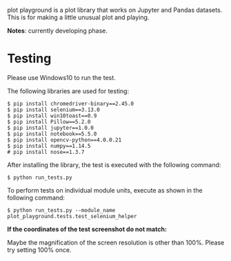 plot playground is a plot library that works on Jupyter and Pandas datasets. This is for making a little unusual plot and playing.

**Notes**: currently developing phase.

# Testing

Please use Windows10 to run the test.

The following libraries are used for testing:

```
$ pip install chromedriver-binary==2.45.0
$ pip install selenium==3.13.0
$ pip install win10toast==0.9
$ pip install Pillow==5.2.0
$ pip install jupyter==1.0.0
$ pip install notebook==5.5.0
$ pip install opencv-python==4.0.0.21
$ pip install numpy==1.14.5
# pip install nose==1.3.7
```

After installing the library, the test is executed with the following command:

```
$ python run_tests.py
```

To perform tests on individual module units, execute as shown in the following command:

```
$ python run_tests.py --module_name plot_playground.tests.test_selenium_helper
```

**If the coordinates of the test screenshot do not match:**

Maybe the magnification of the screen resolution is other than 100%. Please try setting 100% once.
